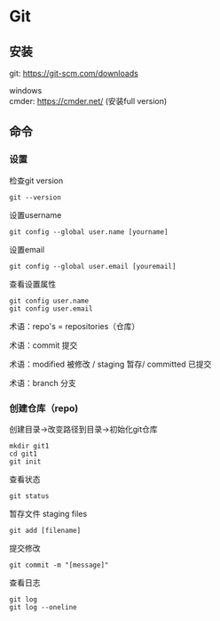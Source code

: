 # Git

## 安装

git: https://git-scm.com/downloads

windows<br/>
cmder: https://cmder.net/ (安装full version)

## 命令

### 设置

检查git version

```
git --version
```

设置username
```
git config --global user.name [yourname]
```

设置email
```
git config --global user.email [youremail]
```

查看设置属性
```
git config user.name
git config user.email
```

术语：repo's = repositories（仓库）

术语：commit 提交

术语：modified 被修改 / staging 暂存/ committed 已提交

术语：branch 分支

### 创建仓库（repo)

创建目录->改变路径到目录->初始化git仓库

```
mkdir git1
cd git1
git init
```

查看状态
```
git status
```

暂存文件 staging files
```
git add [filename]
```

提交修改
```
git commit -m "[message]"
```
查看日志
```
git log
git log --oneline
```




